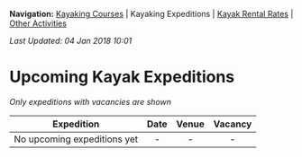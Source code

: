 **Navigation:** [Kayaking Courses](index) &#124; Kayaking Expeditions &#124; [Kayak Rental Rates](rental) &#124; [Other Activities](activity)

_Last Updated: 04 Jan 2018 10:01_
# Upcoming Kayak Expeditions

_Only expeditions with vacancies are shown_

Expedition | Date | Venue | Vacancy
:---:|:---:|:---:|:---:
No upcoming expeditions yet|-|-|- 

